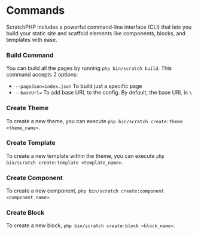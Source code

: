 # Commands
ScratchPHP includes a powerful command-line interface (CLI) that lets you build your static site and scaffold elements like components, blocks, and templates with ease.

### Build Command
You can build all the pages by running `php bin/scratch build`. This command accepts 2 options:
- `--pageJson=index.json` To build just a specific page 
- `--baseUrl=` To add base URL to the config. By default, the base URL is `\`

### Create Theme
To create a new theme, you can execute `php bin/scratch create:theme <theme_name>`.

### Create Template
To create a new template within the theme, you can execute `php bin/scratch create:template <template_name>`.

### Create Component
To create a new component, `php bin/scratch create:component <component_name>`.

### Create Block
To create a new block, `php bin/scratch create:block <block_name>`.